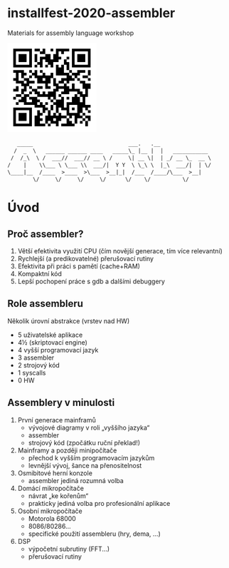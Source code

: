 # installfest-2020-assembler
Materials for assembly language workshop

![link](link.png "Link to repository")

```
   _____                              ___.   .__                
  /  _  \   ______ ______ ____   _____\_ |__ |  |   ___________ 
 /  /_\  \ /  ___//  ___// __ \ /     \| __ \|  | _/ __ \_  __ \
/    |    \\___ \ \___ \\  ___/|  Y Y  \ \_\ \  |_\  ___/|  | \/
\____|__  /____  >____  >\___  >__|_|  /___  /____/\___  >__|   
        \/     \/     \/     \/      \/    \/          \/       
```

# Úvod

## Proč assembler?

1. Větší efektivita využití CPU (čím novější generace, tím více relevantní)
2. Rychlejší (a predikovatelné) přerušovací rutiny
3. Efektivita při práci s pamětí (cache+RAM)
4. Kompaktní kód
5. Lepší pochopení práce s gdb a dalšími debuggery

## Role assembleru
Několik úrovní abstrakce (vrstev nad HW)
- 5   uživatelské aplikace
- 4½  (skriptovací engine)
- 4   vyšší programovací jazyk
- 3   assembler
- 2   strojový kód
- 1   syscalls
- 0   HW

## Assemblery v minulosti
1. První generace mainframů
    - vývojové diagramy v roli „vyššího jazyka“
    - assembler
    - strojový kód (zpočátku ruční překlad!)
1. Mainframy a později minipočítače
    - přechod k vyšším programovacím jazykům
    - levnější vývoj, šance na přenositelnost
1. Osmibitové herní konzole
    - assembler jediná rozumná volba
1. Domácí mikropočítače
    - návrat „ke kořenům“
    - prakticky jediná volba pro profesionální aplikace
1. Osobní mikropočítače
    - Motorola 68000
    - 8086/80286...
    - specifické použití assembleru (hry, dema, ...)
1. DSP
    - výpočetní subrutiny (FFT...)
    - přerušovací rutiny
